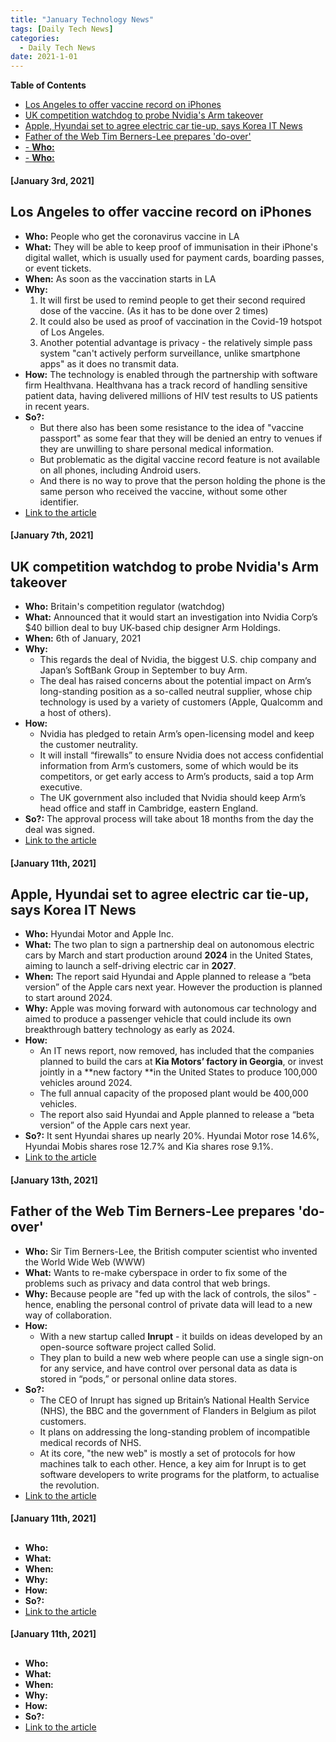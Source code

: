 ```yaml
---
title: "January Technology News"
tags: [Daily Tech News]
categories:
  - Daily Tech News
date: 2021-1-01
---
```


**Table of Contents**
<!-- TOC START min:1 max:3 link:true asterisk:false update:true -->
  - [Los Angeles to offer vaccine record on iPhones](#los-angeles-to-offer-vaccine-record-on-iphones)
  - [UK competition watchdog to probe Nvidia's Arm takeover](#uk-competition-watchdog-to-probe-nvidias-arm-takeover)
  - [Apple, Hyundai set to agree electric car tie-up, says Korea IT News](#apple-hyundai-set-to-agree-electric-car-tie-up-says-korea-it-news)
  - [Father of the Web Tim Berners-Lee prepares 'do-over'](#father-of-the-web-tim-berners-lee-prepares-do-over)
  - [- **Who:**](#--who)
  - [- **Who:**](#--who-1)
<!-- TOC END -->



#### [January 3rd, 2021]

## Los Angeles to offer vaccine record on iPhones
- **Who:** People who get the coronavirus vaccine in LA
- **What:** They will be able to keep proof of immunisation in their iPhone's digital wallet, which is usually used for payment cards, boarding passes, or event tickets.
- **When:** As soon as the vaccination starts in LA
- **Why:**
  1. It will first be used to remind people to get their second required dose of the vaccine. (As it has to be done over 2 times)
  2. It could also be used as proof of vaccination in the Covid-19 hotspot of Los Angeles.
  3. Another potential advantage is privacy - the relatively simple pass system "can't actively perform surveillance, unlike smartphone apps" as it does no transmit data.
- **How:** The technology is enabled through the partnership with software firm Healthvana. Healthvana has a track record of handling sensitive patient data, having delivered millions of HIV test results to US patients in recent years.
- **So?:**
  - But there also has been some resistance to the idea of "vaccine passport" as some fear that they will be denied an entry to venues if they are unwilling to share personal medical information.
  - But problematic as the digital vaccine record feature is not available on all phones, including Android users.
  - And there is no way to prove that the person holding the phone is the same person who received the vaccine, without some other identifier.
- [Link to the article](https://www.bbc.com/news/technology-55487302)



#### [January 7th, 2021]

##  UK competition watchdog to probe Nvidia's Arm takeover
- **Who:**  Britain's competition regulator (watchdog)
- **What:** Announced that it would start an investigation into Nvidia Corp’s $40 billion deal to buy UK-based chip designer Arm Holdings.
- **When:** 6th of January, 2021
- **Why:**  
  - This regards the deal of Nvidia, the biggest U.S. chip company and Japan’s SoftBank Group in September to buy Arm.
  - The deal has raised concerns about the potential impact on Arm’s long-standing position as a so-called neutral supplier, whose chip technology is used by a variety of customers (Apple, Qualcomm and a host of others).
- **How:**
  - Nvidia has pledged to retain Arm’s open-licensing model and keep the customer neutrality.
  - It will install “firewalls” to ensure Nvidia does not access confidential information from Arm’s customers, some of which would be its competitors, or get early access to Arm’s products, said a top Arm executive.
  - The UK government also included that Nvidia should keep Arm’s head office and staff in Cambridge, eastern England.
- **So?:**  The approval process will take about 18 months from the day the deal was signed.
- [Link to the article](https://www.reuters.com/article/us-arm-holdings-m-a-nvidia-cma/uk-competition-watchdog-to-probe-nvidias-arm-takeover-idUSKBN29B1NF)



#### [January 11th, 2021]

##  Apple, Hyundai set to agree electric car tie-up, says Korea IT News
- **Who:**  Hyundai Motor and Apple Inc.
- **What:**  The two plan to sign a partnership deal on autonomous electric cars by March and start production around **2024** in the United States, aiming to launch a self-driving electric car in **2027**.
- **When:** The report said Hyundai and Apple planned to release a “beta version” of the Apple cars next year. However the production is planned to start around 2024.
- **Why:**  Apple was moving forward with autonomous car technology and aimed to produce a passenger vehicle that could include its own breakthrough battery technology as early as 2024.
- **How:**  
  - An IT news report, now removed, has included that the companies planned to build the cars at **Kia Motors’ factory in Georgia**, or invest jointly in a **new factory **in the United States to produce 100,000 vehicles around 2024.
  - The full annual capacity of the proposed plant would be 400,000 vehicles.
  - The report also said Hyundai and Apple planned to release a “beta version” of the Apple cars next year.
- **So?:**  It sent Hyundai shares up nearly 20%. Hyundai Motor rose 14.6%, Hyundai Mobis shares rose 12.7% and Kia shares rose 9.1%.
- [Link to the article](https://www.reuters.com/article/us-hyundai-motor-apple/apple-hyundai-set-to-agree-electric-car-tie-up-says-korea-it-news-idUSKBN29F0C3)


#### [January 13th, 2021]

##  Father of the Web Tim Berners-Lee prepares 'do-over'
- **Who:**  Sir Tim Berners-Lee, the British computer scientist who invented the World Wide Web (WWW)
- **What:**  Wants to re-make cyberspace in order to fix some of the problems such as privacy and data control that web brings.
- **Why:**  Because people are "fed up with the lack of controls, the silos" - hence, enabling the personal control of private data will lead to a new way of collaboration.
- **How:**  
  - With a new startup called **Inrupt** - it builds on ideas developed by an open-source software project called Solid.
  - They plan to build a new web where people can use a single sign-on for any service, and have control over personal data as data is stored in “pods,” or personal online data stores.
- **So?:**  
  - The CEO of Inrupt has signed up Britain’s National Health Service (NHS), the BBC and the government of Flanders in Belgium as pilot customers.
  - It plans on addressing the long-standing problem of incompatible medical records of NHS.
  - At its core, "the new web" is mostly a set of protocols for how machines talk to each other. Hence, a key aim for Inrupt is to get software developers to write programs for the platform, to actualise the revolution. 
- [Link to the article](https://www.reuters.com/article/us-tech-bernerslee-interview/father-of-the-web-tim-berners-lee-prepares-do-over-idUSKBN29H1JK)


#### [January 11th, 2021]

##  
- **Who:**  
- **What:**  
- **When:**  
- **Why:**  
- **How:**  
- **So?:**  
- [Link to the article]()


#### [January 11th, 2021]

##  
- **Who:**  
- **What:**  
- **When:**  
- **Why:**  
- **How:**  
- **So?:**  
- [Link to the article]()
